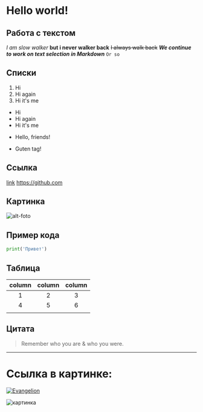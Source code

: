 # Hello world!

## Работа с текстом
*I am slow walker*
**but i never walker back**
~~I always walk back~~
_**We continue to work on text selection in Markdown**_
`Or so`

## Списки
1. Hi
2. Hi again 
3. Hi it's me

* Hi
* Hi again 
* Hi it's me
+ Hello, friends!
- Guten tag!

## Ссылка
[link](https://www.google.com)
<https://github.com>

## Картинка
![alt-foto](https://cybersport.metaratings.ru/storage/images/ae/34/ae3485265fec14436535f65ba0b5c08a.jpg)

## Пример кода
```python
print('Привет')
```
## Таблица
| column |  column | column |
| :------:|  :------: | :------:|
|1       | 2       | 3      |
|4       | 5       | 6      |
|        |         |        |

## Цитата
> Remember who you are & who you were.

___

# Ссылка в картинке:
[![Evangelion](https://avatars.mds.yandex.net/get-kinopoisk-post-img/2268018/5bba4a9abb774a00adffbf6feac27f1f/1920x1080)](https://www.youtube.com/watch?v=KvMY1uzSC1E&ab_channel=Netflix)

![картинка](cyberpunk.jpg)
